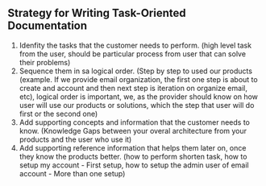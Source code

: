 ## Strategy for Writing Task-Oriented Documentation

1. Idenfity the tasks that the customer needs to perform. (high level task from the user, should be particular process from user that can solve their problems)
2. Sequence them in sa logical order. (Step by step to used our products (example. If we provide email organization, the first one step is about to create and account and then next step is iteration on organize email, etc), logical order is important, we, as the provider should know on how user will use our products or solutions, which the step that user will do first or the second one)
3. Add supporting concepts and information that the customer needs to know. (Knowledge Gaps between your overal architecture from your products and the user who use it)
4. Add supporting reference information that helps them later on, once they know the products better. (how to perform shorten task, how to setup my account - First setup, how to setup the admin user of email account - More than one setup)